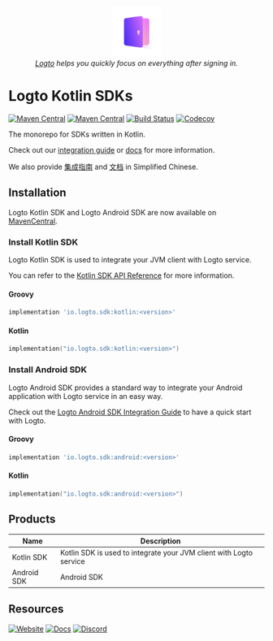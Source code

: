 <p align="center">
    <a href="https://logto.io" target="_blank" align="center" alt="Logto Logo">
        <img src="./logo.png" width="100">
    </a>
    <br/>
    <span><i><a href="https://logto.io" target="_blank">Logto</a> helps you quickly focus on everything after signing in.</i></span>
</p>

# Logto Kotlin SDKs
[![Maven Central](https://img.shields.io/maven-central/v/io.logto.sdk/kotlin?logo=kotlin)](https://search.maven.org/artifact/io.logto.sdk/kotlin)
[![Maven Central](https://img.shields.io/maven-central/v/io.logto.sdk/kotlin?logo=android)](https://search.maven.org/artifact/io.logto.sdk/android)
[![Build Status](https://github.com/logto-io/kotlin/actions/workflows/main.yml/badge.svg)](https://github.com/logto-io/kotlin/actions/workflows/main.yml)
[![Codecov](https://img.shields.io/codecov/c/github/logto-io/kotlin)](https://app.codecov.io/gh/logto-io/kotlin?branch=master)


The monorepo for SDKs written in Kotlin.

Check out our [integration guide](https://docs.logto.io/integrate-sdk/kotlin) or [docs](https://docs.logto.io/sdk/kotlin) for more information.

We also provide [集成指南](https://docs.logto.io/zh-cn/integrate-sdk/kotlin) and [文档](https://docs.logto.io/zh-cn/sdk/kotlin) in Simplified Chinese.

## Installation
Logto Kotlin SDK and Logto Android SDK are now available on [MavenCentral](https://search.maven.org/search?q=io.logto.sdk).

### Install Kotlin SDK
Logto Kotlin SDK is used to integrate your JVM client with Logto service.

You can refer to the [Kotlin SDK API Reference](https://docs.logto.io/sdk/Kotlin/kotlin/) for more information.

#### Groovy
```groovy
implementation 'io.logto.sdk:kotlin:<version>'
```
#### Kotlin
```kotlin
implementation("io.logto.sdk:kotlin:<version>")
```

### Install Android SDK
Logto Android SDK provides a standard way to integrate your Android application with Logto service in an easy way.

Check out the [Logto Android SDK Integration Guide]() to have a quick start with Logto.

#### Groovy
```groovy
implementation 'io.logto.sdk:android:<version>'
```
#### Kotlin
```kotlin
implementation("io.logto.sdk:android:<version>")
```

## Products
| Name | Description |
|---|---|
| Kotlin SDK | Kotlin SDK is used to integrate your JVM client with Logto service |
| Android SDK | Android SDK |

## Resources

[![Website](https://img.shields.io/badge/website-logto.io-8262F8.svg)](https://logto.io/)
[![Docs](https://img.shields.io/badge/docs-logto.io-green.svg)](https://docs.logto.io/docs/sdk/kotlin/)
[![Discord](https://img.shields.io/discord/965845662535147551?logo=discord&logoColor=ffffff&color=7389D8&cacheSeconds=600)](https://discord.gg/UEPaF3j5e6)
